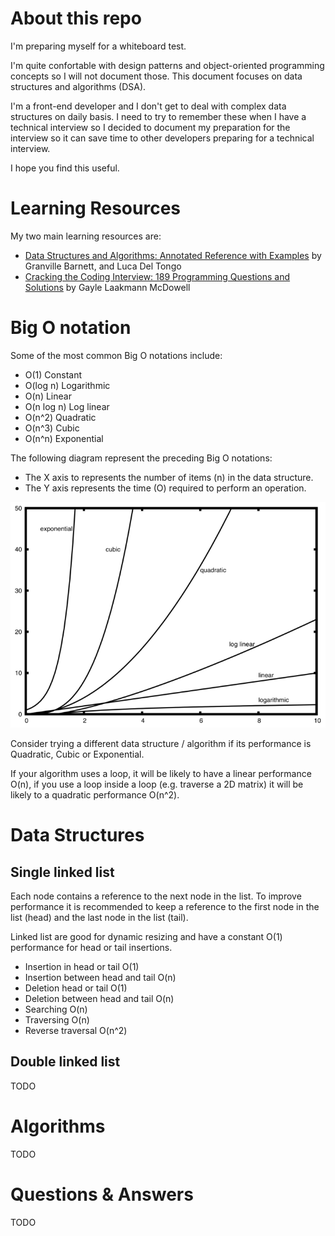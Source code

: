 # About this repo 
I'm preparing myself for a whiteboard test.

I'm quite confortable with design patterns and object-oriented programming concepts so I will not document those. This document 
focuses on data structures and algorithms (DSA). 

I'm a front-end developer and I don't get to deal with complex data structures on daily basis. I need to try to remember these when 
I have a technical interview so I decided to document my preparation for the interview so it can save time to other developers 
preparing for a technical interview.

I hope you find this useful.

# Learning Resources
My two main learning resources are:

- [Data Structures and Algorithms: Annotated Reference with Examples](http://lib.mdp.ac.id/ebook/Karya%20Umum/Dsa.pdf) by Granville Barnett, and Luca Del Tongo
- [Cracking the Coding Interview: 189 Programming Questions and Solutions](http://amzn.to/2btJOH8) by Gayle Laakmann McDowell

# Big O notation
Some of the most common Big O notations include:

- O(1) Constant
- O(log n) Logarithmic
- O(n) Linear
- O(n log n) Log linear
- O(n^2) Quadratic
- O(n^3) Cubic
- O(n^n) Exponential


The following diagram represent the preceding Big O notations:

- The X axis to represents the number of items (n) in the data structure.
- The Y axis represents the time (O) required to perform an operation.

![](bigo.png)

Consider trying a different data structure / algorithm if its performance is Quadratic, Cubic or Exponential.

If your algorithm uses a loop, it will be likely to have a linear performance O(n), if you use a loop inside a loop (e.g. traverse a 2D matrix) it will be likely to a quadratic performance O(n^2).

# Data Structures

## Single linked list
Each node contains a reference to the next node in the list.
To improve performance it is recommended to keep a reference to the first node in the list (head) and the last node in the list (tail).

Linked list are good for dynamic resizing and have a constant O(1) performance for head or tail insertions.

- Insertion in head or tail O(1)
- Insertion between head and tail O(n)
- Deletion head or tail  O(1)
- Deletion between head and tail O(n)
- Searching O(n)
- Traversing O(n)
- Reverse traversal O(n^2)

## Double linked list
TODO

# Algorithms
TODO

# Questions & Answers
TODO
